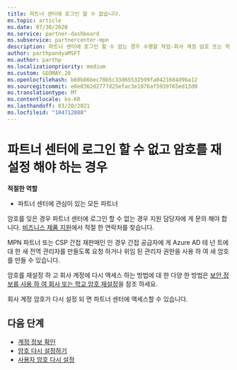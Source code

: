 ```yaml
---
title: 파트너 센터에 로그인 할 수 없습니다.
ms.topic: article
ms.date: 07/30/2020
ms.service: partner-dashboard
ms.subservice: partnercenter-mpn
description: 파트너 센터에 로그인 할 수 없는 경우 수행할 작업-회사 계정 암호 또는 학교 계정 암호를 잊어버린 경우 해당 암호를 다시 설정 하는 방법에 대 한 정보를 포함 합니다.
author: parthpandyaMSFT
ms.author: parthp
ms.localizationpriority: medium
ms.custom: SEOMAY.20
ms.openlocfilehash: b60b86bec70b5c33d65532599fa0421604d9ba12
ms.sourcegitcommit: e8e8362d2777d25efac3e1076af5939765ed13d0
ms.translationtype: MT
ms.contentlocale: ko-KR
ms.lasthandoff: 03/20/2021
ms.locfileid: "104712888"
---
```

# <a name="if-you-cant-sign-into-partner-center-and-need-to-reset-your-password"></a>파트너 센터에 로그인 할 수 없고 암호를 재설정 해야 하는 경우

**적절한 역할**

- 파트너 센터에 관심이 있는 모든 파트너

암호를 잊은 경우 파트너 센터에 로그인 할 수 없는 경우 지원 담당자에 게 문의 해야 합니다. [비즈니스 제품 지원](/microsoft-365/admin/contact-support-for-business-products)에서 적절 한 연락처를 찾습니다. 

MPN 파트너 또는 CSP 간접 재판매인 인 경우 간접 공급자에 게 Azure AD 테 넌 트에 대 한 새 전역 관리자를 만들도록 요청 하거나 위임 된 관리자 권한을 사용 하 여 새 암호를 만들 수 있습니다. 

암호를 재설정 하 고 회사 계정에 다시 액세스 하는 방법에 대 한 다양 한 방법은 [보안 정보를 사용 하 여 회사 또는 학교 암호 재설정](/azure/active-directory/user-help/active-directory-passwords-update-your-own-password#how-to-change-your-password)을 참조 하세요.

회사 계정 암호가 다시 설정 되 면 파트너 센터에 액세스할 수 있습니다. 

## <a name="next-steps"></a>다음 단계

- [계정 정보 확인](verification-responses.md)
- [암호 다시 설정하기](reset-my-pasword.md)
- [사용자 암호 다시 설정](reset-a-user-password.md)